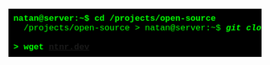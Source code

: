 <pre style="font-family: 'Courier New', monospace; background: #000; color: #0f0; padding: 10px; font-size: larger;">
<strong>natan@server:~$ cd /projects/open-source</strong>
  /projects/open-source > natan@server:~$ <strong><i>git clone <a href="https://github.com/NatanR-dev/vanilla-php-rest-api" style="color: #0ff;">https://github.com/NatanR-dev/vanilla-php-rest-api</i><strong/></a>
    
&gt; wget <a href="https://ntnr-dev.surge.sh" target="_blank">ntnr.dev</a></strong>
</pre>
